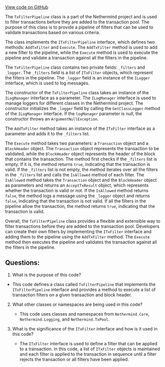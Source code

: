 [View code on GitHub](https://github.com/nethermindeth/nethermind/Nethermind.Consensus/Transactions/TxFilterPipeline.cs)

The `TxFilterPipeline` class is a part of the Nethermind project and is used to filter transactions before they are added to the transaction pool. The purpose of this class is to provide a pipeline of filters that can be used to validate transactions based on various criteria. 

The class implements the `ITxFilterPipeline` interface, which defines two methods: `AddTxFilter` and `Execute`. The `AddTxFilter` method is used to add a new filter to the pipeline, while the `Execute` method is used to execute the pipeline and validate a transaction against all the filters in the pipeline.

The `TxFilterPipeline` class contains two private fields: `_filters` and `_logger`. The `_filters` field is a list of `ITxFilter` objects, which represent the filters in the pipeline. The `_logger` field is an instance of the `ILogger` interface, which is used to log messages.

The constructor of the `TxFilterPipeline` class takes an instance of the `ILogManager` interface as a parameter. The `ILogManager` interface is used to manage loggers for different classes in the Nethermind project. The constructor initializes the `_logger` field by calling the `GetClassLogger` method of the `ILogManager` interface. If the `logManager` parameter is null, the constructor throws an `ArgumentNullException`.

The `AddTxFilter` method takes an instance of the `ITxFilter` interface as a parameter and adds it to the `_filters` list.

The `Execute` method takes two parameters: a `Transaction` object and a `BlockHeader` object. The `Transaction` object represents the transaction to be validated, while the `BlockHeader` object represents the header of the block that contains the transaction. The method first checks if the `_filters` list is empty. If it is, the method returns `true`, indicating that the transaction is valid. If the `_filters` list is not empty, the method iterates over all the filters in the `_filters` list and calls the `IsAllowed` method of each filter. The `IsAllowed` method takes the `Transaction` object and the `BlockHeader` object as parameters and returns an `AcceptTxResult` object, which represents whether the transaction is valid or not. If the `IsAllowed` method returns `false`, the method logs a message using the `_logger` object and returns `false`, indicating that the transaction is not valid. If all the filters in the pipeline allow the transaction, the method returns `true`, indicating that the transaction is valid.

Overall, the `TxFilterPipeline` class provides a flexible and extensible way to filter transactions before they are added to the transaction pool. Developers can create their own filters by implementing the `ITxFilter` interface and adding them to the pipeline using the `AddTxFilter` method. The `Execute` method then executes the pipeline and validates the transaction against all the filters in the pipeline.
## Questions: 
 1. What is the purpose of this code?
   - This code defines a class called `TxFilterPipeline` that implements the `ITxFilterPipeline` interface and provides a method to execute a list of transaction filters on a given transaction and block header.

2. What other classes or namespaces are being used in this code?
   - This code uses classes and namespaces from `Nethermind.Core`, `Nethermind.Logging`, and `Nethermind.TxPool`.

3. What is the significance of the `ITxFilter` interface and how is it used in this code?
   - The `ITxFilter` interface is used to define a filter that can be applied to a transaction. In this code, a list of `ITxFilter` objects is maintained and each filter is applied to the transaction in sequence until a filter rejects the transaction or all filters have been applied.
